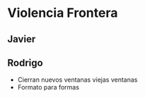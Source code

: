 # Violencia Frontera

## Javier

## Rodrigo

- Cierran nuevos ventanas viejas ventanas
- Formato para formas
